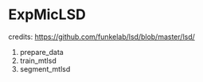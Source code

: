 # ExpMicLSD

credits: https://github.com/funkelab/lsd/blob/master/lsd/

1. prepare_data
2. train_mtlsd
3. segment_mtlsd